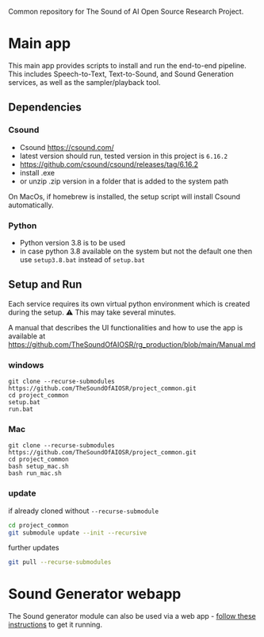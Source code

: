 Common repository for The Sound of AI Open Source Research Project.

# Main app
This main app provides scripts to install and run the end-to-end pipeline. This includes Speech-to-Text, Text-to-Sound, and Sound Generation services, as well as the sampler/playback tool.

## Dependencies
### Csound
* Csound https://csound.com/
* latest version should run, tested version in this project is `6.16.2`
* https://github.com/csound/csound/releases/tag/6.16.2
* install .exe 
* or unzip .zip version in a folder that is added to the system path

On MacOs, if homebrew is installed, the setup script will install Csound automatically.

### Python
* Python version 3.8 is to be used
* in case python 3.8 available on the system but not the default one then use `setup3.8.bat` instead of `setup.bat`

## Setup and Run
Each service requires its own virtual python environment which is created during the setup. 
⚠️ This may take several minutes.

A manual that describes the UI functionalities and how to use the app is available at https://github.com/TheSoundOfAIOSR/rg_production/blob/main/Manual.md

### windows
```
git clone --recurse-submodules https://github.com/TheSoundOfAIOSR/project_common.git
cd project_common
setup.bat
run.bat
```

### Mac
```
git clone --recurse-submodules https://github.com/TheSoundOfAIOSR/project_common.git
cd project_common
bash setup_mac.sh
bash run_mac.sh
```

### update

if already cloned without `--recurse-submodule`
```bash
cd project_common
git submodule update --init --recursive
```
further updates
```bash
git pull --recurse-submodules
```

# Sound Generator webapp
The Sound generator module can also be used via a web app - [follow these instructions](https://github.com/TheSoundOfAIOSR/rg_sound_generation/blob/main/SOUND_GENERATOR.md) to get it running.

